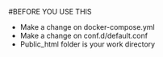 #BEFORE YOU USE THIS

- Make a change on docker-compose.yml
- Make a change on conf.d/default.conf
- Public_html folder is your work directory
